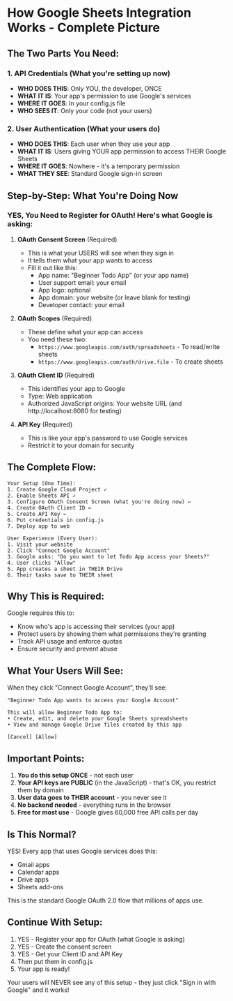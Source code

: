 # How Google Sheets Integration Works - Complete Picture

## The Two Parts You Need:

### 1. API Credentials (What you're setting up now)
- **WHO DOES THIS**: Only YOU, the developer, ONCE
- **WHAT IT IS**: Your app's permission to use Google's services
- **WHERE IT GOES**: In your config.js file
- **WHO SEES IT**: Only your code (not your users)

### 2. User Authentication (What your users do)
- **WHO DOES THIS**: Each user when they use your app
- **WHAT IT IS**: Users giving YOUR app permission to access THEIR Google Sheets
- **WHERE IT GOES**: Nowhere - it's a temporary permission
- **WHAT THEY SEE**: Standard Google sign-in screen

## Step-by-Step: What You're Doing Now

### YES, You Need to Register for OAuth! Here's what Google is asking:

1. **OAuth Consent Screen** (Required)
   - This is what your USERS will see when they sign in
   - It tells them what your app wants to access
   - Fill it out like this:
     - App name: "Beginner Todo App" (or your app name)
     - User support email: your email
     - App logo: optional
     - App domain: your website (or leave blank for testing)
     - Developer contact: your email

2. **OAuth Scopes** (Required)
   - These define what your app can access
   - You need these two:
     - `https://www.googleapis.com/auth/spreadsheets` - To read/write sheets
     - `https://www.googleapis.com/auth/drive.file` - To create sheets

3. **OAuth Client ID** (Required)
   - This identifies your app to Google
   - Type: Web application
   - Authorized JavaScript origins: Your website URL (and http://localhost:8080 for testing)

4. **API Key** (Required)
   - This is like your app's password to use Google services
   - Restrict it to your domain for security

## The Complete Flow:

```
Your Setup (One Time):
1. Create Google Cloud Project ✓
2. Enable Sheets API ✓
3. Configure OAuth Consent Screen (what you're doing now) ←
4. Create OAuth Client ID ←
5. Create API Key ←
6. Put credentials in config.js
7. Deploy app to web

User Experience (Every User):
1. Visit your website
2. Click "Connect Google Account"
3. Google asks: "Do you want to let Todo App access your Sheets?"
4. User clicks "Allow"
5. App creates a sheet in THEIR Drive
6. Their tasks save to THEIR sheet
```

## Why This is Required:

Google requires this to:
- Know who's app is accessing their services (your app)
- Protect users by showing them what permissions they're granting
- Track API usage and enforce quotas
- Ensure security and prevent abuse

## What Your Users Will See:

When they click "Connect Google Account", they'll see:
```
"Beginner Todo App wants to access your Google Account"

This will allow Beginner Todo App to:
• Create, edit, and delete your Google Sheets spreadsheets
• View and manage Google Drive files created by this app

[Cancel] [Allow]
```

## Important Points:

1. **You do this setup ONCE** - not each user
2. **Your API keys are PUBLIC** (in the JavaScript) - that's OK, you restrict them by domain
3. **User data goes to THEIR account** - you never see it
4. **No backend needed** - everything runs in the browser
5. **Free for most use** - Google gives 60,000 free API calls per day

## Is This Normal?

YES! Every app that uses Google services does this:
- Gmail apps
- Calendar apps  
- Drive apps
- Sheets add-ons

This is the standard Google OAuth 2.0 flow that millions of apps use.

## Continue With Setup:

1. YES - Register your app for OAuth (what Google is asking)
2. YES - Create the consent screen
3. YES - Get your Client ID and API Key
4. Then put them in config.js
5. Your app is ready!

Your users will NEVER see any of this setup - they just click "Sign in with Google" and it works!